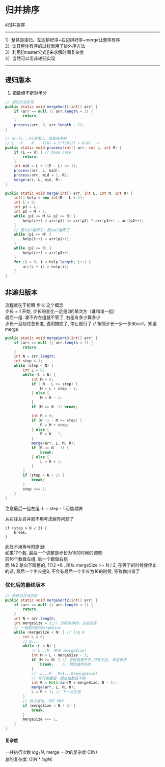 # 归并排序

#归并排序 

---


1）整体是递归，左边排好序+右边排好序+merge让整体有序  
2）让其整体有序的过程里用了排外序方法  
3）利用[[master公式]]来求解时间复杂度  
4）当然可以用非递归实现  


---
## 递归版本
1. 把数组不断对半分

```java
// 递归方法实现
public static void mergeSort1(int[] arr) {
    if (arr == null || arr.length < 2) {
        return;
    }
    process(arr, 0, arr.length - 1);
}

// arr[L...R]范围上，变成有序的
// L...R    N    T(N) = 2*T(N/2) + O(N)  ->
public static void process(int[] arr, int L, int R) {
    if (L == R) { // base case
        return;
    }
    int mid = L + ((R - L) >> 1);
    process(arr, L, mid);
    process(arr, mid + 1, R);
    merge(arr, L, mid, R);
}

public static void merge(int[] arr, int L, int M, int R) {
    int[] help = new int[R - L + 1];
    int i = 0;
    int p1 = L;
    int p2 = M + 1;
    while (p1 <= M && p2 <= R) {
        help[i++] = arr[p1] <= arr[p2] ? arr[p1++] : arr[p2++];
    }
    // 要么p1越界了，要么p2越界了
    while (p1 <= M) {
        help[i++] = arr[p1++];
    }
    while (p2 <= R) {
        help[i++] = arr[p2++];
    }
    for (i = 0; i < help.length; i++) {
        arr[L + i] = help[i];
    }
}
```

## 非递归版本

流程就在于折腾  步长 这个概念   
步长 = 1 开始, 步长的变化一定是2的某次方（谁和谁一组）      
最后一组: 凑不齐左组就不管了, 右组有多少算多少   
步长一旦超过总长度, 说明搞完了, 停止就行了
// 按照步长一步一步来sort，知道merge

```java
public static void mergeSort3(int[] arr) {
    if (arr == null || arr.length < 2) {
        return;
    }
    int N = arr.length;
    int step = 1;
    while (step < N) {
        int L = 0;
        while (L < N) {
            int M = 0;
            if ( N - L >= step) {
                M = L + step - 1;
            } else {
                M = N - 1;
            }
            if (M == N -1) break;

            int R = 0;
            if (N -1 - M >= step) {
                R = M + step;
            } else {
                R = N - 1;
            }
            merge(arr, L, M, R);
            if (R == N - 1) {
                break;
            } else {
                L = R + 1;
            }
        }
        if (step > N / 2) {
            break;
        }
        step <<= 1;
    }
}
```


注意最后一组左组: L + step - 1 可能越界

从右往左合并就不用考虑越界问题了

```
if (step > N / 2) {
    break;
}
```
此处不用等号的原因:  
如果17个数, 最后一个调整是步长为16的时候的调整:   
前16个数做左组, 后一个数做右组   
而 N/2 是向下取整的, 17/2 =8 , 所以 mergeSize >= N / 2, 
在等于的时候就停止的话, 最后一个步长是8, 不会有最后一个步长为16的时候, 导致你出错了

### 优化后的最终版本

```java
// 非递归方法实现
public static void mergeSort2(int[] arr) {
    if (arr == null || arr.length < 2) {
        return;
    }
    int N = arr.length;
    int mergeSize = 1;// 当前有序的，左组长度
    // 一组是2倍的mergeSize
    while (mergeSize < N) { // log N
        int L = 0;
        // 0.... 
        while (L < N) {
            // L...M  左组（mergeSize）
            int M = L + mergeSize - 1;
            if (M >= N) { // 当前组凑不齐,只有左边, 肯定有序
                break;    // 预防越界风险
            }
            //  L...M   M+1...R(mergeSize)
            // 有可能最后一组右组数目不够
            int R = Math.min(M + mergeSize, N - 1);
            merge(arr, L, M, R);
            L = R + 1; // 下一次左组
        }
        // 防止溢出, INT_MAX
        if (mergeSize > N / 2) {
            break;
        }
        mergeSize <<= 1;
    }
}
```


#### 复杂度
一共执行次数  $log_2N$, merge 一次的复杂度 O(N)  
总的复杂度: $O(N*logN)$
